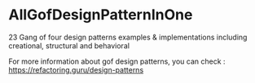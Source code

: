 # AllGofDesignPatternInOne
 23 Gang of four design patterns examples & implementations including creational, structural and behavioral

For more information about gof design patterns, you can check : https://refactoring.guru/design-patterns
